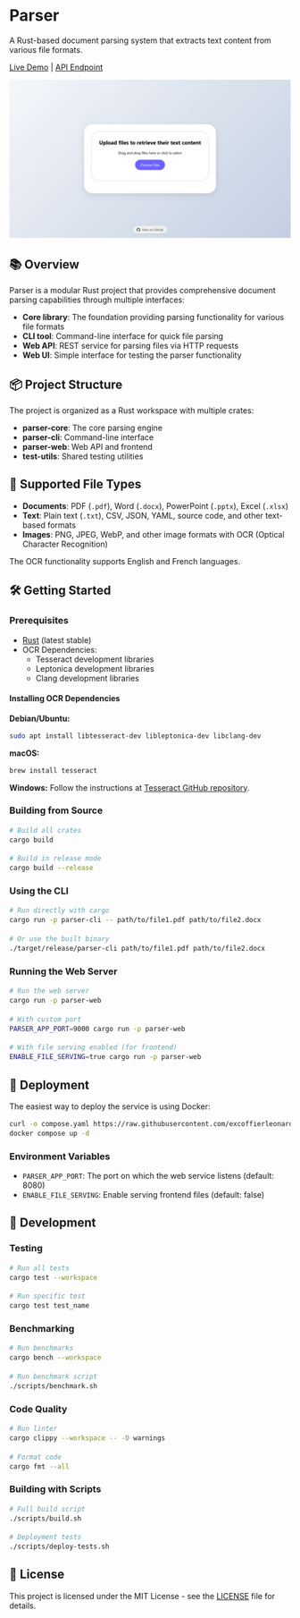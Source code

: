 # Parser

A Rust-based document parsing system that extracts text content from various file formats.

[Live Demo](https://parser.excoffierleonard.com) | [API Endpoint](https://parser.excoffierleonard.com/parse)

![Website Preview](website_preview.png)

## 📚 Overview

Parser is a modular Rust project that provides comprehensive document parsing capabilities through multiple interfaces:

- **Core library**: The foundation providing parsing functionality for various file formats
- **CLI tool**: Command-line interface for quick file parsing
- **Web API**: REST service for parsing files via HTTP requests
- **Web UI**: Simple interface for testing the parser functionality

## 📦 Project Structure

The project is organized as a Rust workspace with multiple crates:

- **parser-core**: The core parsing engine
- **parser-cli**: Command-line interface
- **parser-web**: Web API and frontend
- **test-utils**: Shared testing utilities

## 📄 Supported File Types

- **Documents**: PDF (`.pdf`), Word (`.docx`), PowerPoint (`.pptx`), Excel (`.xlsx`)
- **Text**: Plain text (`.txt`), CSV, JSON, YAML, source code, and other text-based formats
- **Images**: PNG, JPEG, WebP, and other image formats with OCR (Optical Character Recognition)

The OCR functionality supports English and French languages.

## 🛠️ Getting Started

### Prerequisites

- [Rust](https://www.rust-lang.org/learn/get-started) (latest stable)
- OCR Dependencies:
  - Tesseract development libraries
  - Leptonica development libraries
  - Clang development libraries

#### Installing OCR Dependencies

**Debian/Ubuntu:**

```bash
sudo apt install libtesseract-dev libleptonica-dev libclang-dev
```

**macOS:**

```bash
brew install tesseract
```

**Windows:**
Follow the instructions at [Tesseract GitHub repository](https://github.com/tesseract-ocr/tesseract).

### Building from Source

```bash
# Build all crates
cargo build

# Build in release mode
cargo build --release
```

### Using the CLI

```bash
# Run directly with cargo
cargo run -p parser-cli -- path/to/file1.pdf path/to/file2.docx

# Or use the built binary
./target/release/parser-cli path/to/file1.pdf path/to/file2.docx
```

### Running the Web Server

```bash
# Run the web server
cargo run -p parser-web

# With custom port
PARSER_APP_PORT=9000 cargo run -p parser-web

# With file serving enabled (for frontend)
ENABLE_FILE_SERVING=true cargo run -p parser-web
```

## 🚀 Deployment

The easiest way to deploy the service is using Docker:

```bash
curl -o compose.yaml https://raw.githubusercontent.com/excoffierleonard/parser/refs/heads/main/compose.yaml && \
docker compose up -d
```

### Environment Variables

- `PARSER_APP_PORT`: The port on which the web service listens (default: 8080)
- `ENABLE_FILE_SERVING`: Enable serving frontend files (default: false)

## 🧪 Development

### Testing

```bash
# Run all tests
cargo test --workspace

# Run specific test
cargo test test_name
```

### Benchmarking

```bash
# Run benchmarks
cargo bench --workspace

# Run benchmark script
./scripts/benchmark.sh
```

### Code Quality

```bash
# Run linter
cargo clippy --workspace -- -D warnings

# Format code
cargo fmt --all
```

### Building with Scripts

```bash
# Full build script
./scripts/build.sh

# Deployment tests
./scripts/deploy-tests.sh
```

## 📜 License

This project is licensed under the MIT License - see the [LICENSE](LICENSE) file for details.
